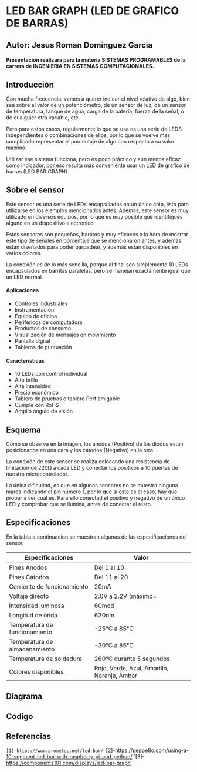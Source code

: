 
# LED BAR GRAPH (LED DE GRAFICO DE BARRAS)

## Autor: Jesus Roman Dominguez Garcia
#### Presentacion realizara para la materia **SISTEMAS PROGRAMABLES** de la carrera de **INGENIERIA EN SISTEMAS COMPUTACIONALES**.

## Introducción
Con mucha frecuencia, vamos a querer indicar el nivel relativo de algo, bien sea sobre el valor de un potenciómetro, de un sensor de luz,  de un sensor de temperatura, tanque de agua, carga de la batería, fuerza de la señal, o de cualquier otra variable, etc.

Pero para estos casos, regularmente lo que se usa es una serie de LEDS independientes o combinaciones de ellos, por lo que se vuelve mas complicado representar el porcentaje de algo con respecto a su valor maximo.

Utilizar ese sistema funciona, pero es poco práctico y aún menos eficaz como indicador, por eso resulta mas conveniente usar un LED de grafico de barras (LED BAR GRAPH). 

## Sobre el sensor

Este sensor es una serie de LEDs encapsulados en un único chip, listo para utilizarse en los ejemplos mencionados antes. Ademas, este sensor es muy utilizado en diversos equipos, por lo que es muy posible que identifiques alguno en un dispositivo electronico.

Estos sensores son pequeños, baratos y muy eficaces a la hora de mostrar este tipo de señales en porcentaje que se mencionaron antes, y además están diseñados para poder parpadear, y además están disponibles en varios colores.

La conexión es de lo más sencilla, porque al final son simplemente 10 LEDs encapsulados en barritas paralelas, pero se manejan exactamente igual que un LED normal.

#### Aplicaciones
* Controles industriales
* Instrumentación
* Equipo de oficina
* Periféricos de computadora
* Productos de consumo
* Visualización de mensajes en movimiento
* Pantalla digital
* Tableros de puntuación

#### Caracteristicas
* 10 LEDs con control individual
* Alto brillo
* Alta intensidad
* Precio económico
* Tablero de pruebas o tablero Perf amigable
* Cumple con RoHS
* Amplio ángulo de visión

## Esquema
Como se observa en la imagen, los ánodos (Positivo) de los diodos estan posicionados en una cara y los cátodos (Negativo) en la otra…

La conexión de este sensor se realiza colocando una resistencia de limitación de 220Ω a cada LED y conectar los positivos a 10 puertas de nuestro microcontrolador.

La única dificultad, es que en algunos sensores no se muestra ninguna marca indicando el pin número 1, por lo que si este es el caso, hay que probar a ver cuál es. Para ello conectad el positivo y negativo de un único LED y comprobar que se ilumina, antes de conectar el resto.

## Especificaciones
En la tabla a continuacion se muestran algunas de las especificaciones del sensor.

| Especificaciones              | Valor                                       |
|-------------------------------|---------------------------------------------|
| Pines Ánodos                  | Del 1 al 10                                 |
| Pines Cátodos                 | Del 11 al 20                                |
| Corriente de funcionamiento   | 20mA                                        |
| Voltaje directo               | 2.0V a 2.2V (máximo=                        |
| Intensidad luminosa           | 60mcd                                       |
| Longitud de onda              | 630nm                                       |
| Temperatura de funcionamiento | -25℃ a 85℃                                  |
| Temperatura de almacenamiento | -30℃ a 85℃                                  |
| Temperatura de soldadura      | 260℃ durante 5 segundos                     |
| Colores disponibles           | Rojo, Verde, Azul, Amarillo, Naranja, Ámbar |

## Diagrama

## Codigo

## Referencias
`[1]-https://www.prometec.net/led-bar/
`[2]-https://peppe8o.com/using-a-10-segment-led-bar-with-raspberry-pi-and-python/
`[3]-https://components101.com/displays/led-bar-graph
